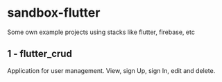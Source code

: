 # sandbox-flutter
Some own example projects using stacks like flutter, firebase, etc

## 1 - flutter_crud
Application for user management. View, sign Up, sign In, edit and delete.